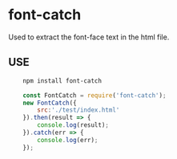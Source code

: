 # font-catch

Used to extract the font-face text in the html file.

## USE
```bash
	npm install font-catch
```

```javascript
	const FontCatch = require('font-catch');
	new FontCatch({
		src:'./test/index.html'
	}).then(result => {
		console.log(result);
	}).catch(err => {
		console.log(err);
	});
```
